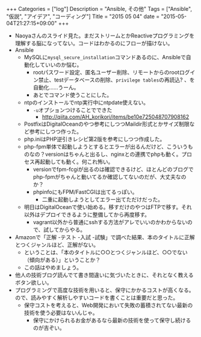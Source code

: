 +++
Categories = ["log"]
Description = "Ansible, その他"
Tags = ["Ansible", "仮説", "アイデア", "コーディング"]
Title = "2015 05 04"
date = "2015-05-04T21:27:15+09:00"
+++

* Naoyaさんのスライド見た。まだストリームとかReactiveプログラミングを理解する脳になってない。コードはわかるのにフローが描けない。
* Ansible
	* MySQLに`mysql_secure_installation`コマンドあるのに、Ansibleで自動化していいのか悩む。
		* rootパスワード設定、匿名ユーザー削除、リモートからのrootログイン禁止、testデータベースの削除、`privilege tables`の再読込? 、を自動化……うーん。
		* あとでコマンド使うことにした。
	* ntpのインストールでntp実行中にntpdate使えない。
		* `-u`オプションつけることでできた
			* http://qiita.com/AH_korikori/items/be10e725048707908162
	* PostfixはDigitalOceanのやつ参考にしつつMaildir形式とかサイズ制限など参考にしつつ作った。
	* php.iniはPHP逆引きレシピ第2版を参考にしつつ作成した。
	* php-fpm単体で起動しようとするとエラーが出るんだけど、こういうものなの？versionはちゃんと出るし、nginxとの連携でphpも動く。プロセス再起動しても動く。何これ怖い。
		* versionでfpm-fcgiが出るのは確認できるけど、ほとんどのブログでphp-fpmがちゃんと動いてるか確認してないのだが、大丈夫なのか？
		* phpinfoにもFPM/FastCGIは出てるっぽい。
			* 二重に起動しようとしてエラー出てただけだった。
	* 明日はDigitalOceanで使い始める。移すだけのやつはFTPで移す。それ以外はデプロイできるように整備してから再度移す。
		* vagrant以外から普通にsshする方法がアレでいいのかわからないので、試してからやる。
* Amazonで「正解 -テスト -入試 -試験」で調べた結果、本のタイトルに正解とつくジャンルほど、正解がない。
	* ということは、「本のタイトルに○○とつくジャンルほど、○○でない（傾向がある）」ということか？
	* この話はやめましょう。
* 他人の技術ブログ読んでて書き間違いに気づいたときに、それとなく教えるボタン欲しい。
* プログラミングで高度な技術を用いると、保守にかかるコストが高くなる。ので、読みやすく解析しやすいコードを書くことは重要だと思った。
	* 保守コストを考えると、Web開発において失敗の蓄積されてない最新の技術を使う必要はないんじゃ。
		* 保守にかけられるお金があるなら最新の技術を使って保守し続けるのが吉ぞい。
